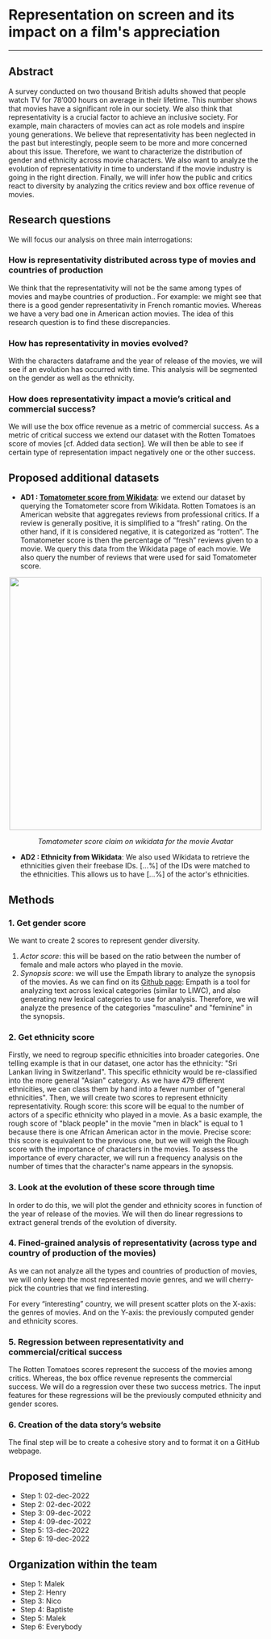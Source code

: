 # Representation on screen and its impact on a film's appreciation

___ ___

## Abstract

A survey conducted on two thousand British adults showed that people watch TV for 78’000 hours on average in their lifetime. This number shows that movies have a significant role in our society. We also think that representativity is a crucial factor to achieve an inclusive society. For example, main characters of movies can act as role models and inspire young generations. We believe that representativity has been neglected in the past but interestingly, people seem to be more and more concerned about this issue. 
Therefore, we want to characterize the distribution of gender and ethnicity across movie characters. We also want to analyze the evolution of representativity in time to understand if the movie industry is going in the right direction. Finally, we will infer how the public and critics react to diversity by analyzing the critics review and box office revenue of movies. 



## Research questions

We will focus our analysis on three main interrogations:

### How is representativity distributed across type of movies and countries of production
 
We think that the representativity will not be the same among types of movies and maybe countries of production.. For example: we might see that there is a good gender representativity in French romantic movies. Whereas we have a very bad one in American action movies. The idea of this research question is to find these discrepancies. 

### How has representativity in movies evolved?

With the characters dataframe and the year of release of the movies, we will see if an evolution has occurred with time. This analysis will be segmented on the gender as well as the ethnicity.

### How does representativity impact a movie’s critical and commercial success?

We will use the box office revenue as a metric of commercial success. As a metric of critical success we extend our dataset with the Rotten Tomatoes score of movies [cf. Added data section]. We will then be able to see if certain type of representation impact negatively one or the other success.


## Proposed additional datasets

* **AD1 : [Tomatometer score from Wikidata](https://www.rottentomatoes.com/)**: we extend our dataset by querying the Tomatometer score from Wikidata. Rotten Tomatoes is an American website that aggregates reviews from professional critics. 
If a review is generally positive, it is simplified to a “fresh” rating. On the other hand, if it is considered negative, it is categorized as “rotten”. The Tomatometer score is then the percentage of “fresh” reviews given to a movie. 
We query this data from the Wikidata page of each movie. We also query the number of reviews that were used for said Tomatometer score.


<p align="center">
  <img src="https://github.com/epfl-ada/ada-2022-homework-1-talesof1001datapoints/blob/main/tomatometer_score.png" width="500">
</p>
<p align="center">
  <em>Tomatometer score claim on wikidata for the movie Avatar</em>
</p>

* **AD2 : Ethnicity from Wikidata**: We also used Wikidata to retrieve the ethnicities given their freebase IDs. [...%] of the IDs were matched to the ethnicities. This allows us to have [...%] of the actor's ethnicities.


## Methods
### 1. Get gender score

We want to create 2 scores to represent gender diversity. 

1. *Actor score*: this will be based on the ratio between the number of female and male actors who played in the movie.
2. *Synopsis score*: we will use the Empath library to analyze the synopsis of the movies. As we can find on its  [Github page](https://github.com/Ejhfast/empath-client): Empath is a tool for analyzing text across lexical categories (similar to LIWC), and also generating new lexical categories to use for analysis. Therefore, we will analyze the presence of the categories "masculine" and "feminine" in the synopsis.   

### 2. Get ethnicity score

Firstly, we need to regroup specific ethnicities into broader categories. One telling example is that in our dataset, one actor has the ethnicity: "Sri Lankan living in Switzerland". This specific ethnicity would be re-classified into the more general "Asian" category. As we have 479 different ethnicities, we can class them by hand into a fewer number of "general ethnicities".
Then, we will create two scores to represent ethnicity representativity.
Rough score: this score will be equal to the number of actors of a specific ethnicity who played in a movie. As a basic example, the rough score of "black people" in the movie "men in black" is equal to 1 because there is one African American actor in the movie.
Precise score: this score is equivalent to the previous one, but we will weigh the Rough score with the importance of characters in the movies. To assess the importance of every character, we will run a frequency analysis on the number of times that the character's name appears in the synopsis.


### 3. Look at the evolution of these score through time

In order to do this, we will plot the gender and ethnicity scores in function of the year of release of the movies. We will then do linear regressions to extract general trends of the evolution of diversity. 

### 4. Fined-grained analysis of representativity (across type and country of production of the movies)

As we can not analyze all the types and countries of production of movies, we will only keep the most represented movie genres, and we will cherry-pick the countries that we find interesting. 

For every “interesting” country, we will present scatter plots on the X-axis: the genres of movies. And on the Y-axis: the previously computed gender and ethnicity scores.
 

### 5. Regression between representativity and commercial/critical success

The Rotten Tomatoes scores represent the success of the movies among critics. Whereas, the box office revenue represents the commercial success. 
We will do a regression over these two success metrics. The input features for these regressions will be the previously computed ethnicity and gender scores. 

### 6. Creation of the data story’s website

The final step will be to create a cohesive story and to format it on a GitHub webpage. 


## Proposed timeline

* Step 1: 02-dec-2022
* Step 2: 02-dec-2022
* Step 3: 09-dec-2022
* Step 4: 09-dec-2022
* Step 5: 13-dec-2022
* Step 6: 19-dec-2022

## Organization within the team

* Step 1: Malek
* Step 2: Henry
* Step 3: Nico
* Step 4: Baptiste 
* Step 5: Malek
* Step 6: Everybody 


